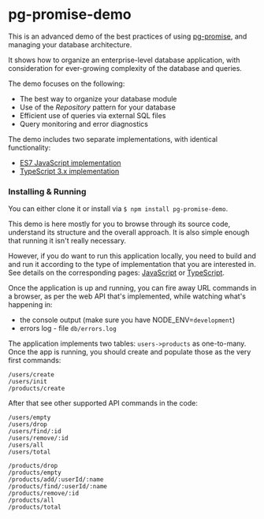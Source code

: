 pg-promise-demo
===============

This is an advanced demo of the best practices of using [pg-promise], and managing your database architecture.

It shows how to organize an enterprise-level database application, with consideration for ever-growing complexity of the database and queries.

The demo focuses on the following:

* The best way to organize your database module
* Use of the _Repository_ pattern for your database
* Efficient use of queries via external SQL files
* Query monitoring and error diagnostics

The demo includes two separate implementations, with identical functionality:

* [ES7 JavaScript implementation](https://github.com/vitaly-t/pg-promise-demo/tree/master/JavaScript)
* [TypeScript 3.x implementation](https://github.com/vitaly-t/pg-promise-demo/tree/master/TypeScript)

### Installing & Running

You can either clone it or install via `$ npm install pg-promise-demo`.

This demo is here mostly for you to browse through its source code, understand its structure and the overall approach.
It is also simple enough that running it isn't really necessary.

However, if you do want to run this application locally, you need to build and and run it according to the type of implementation
that you are interested in. See details on the corresponding pages: [JavaScript] or [TypeScript].

Once the application is up and running, you can fire away URL commands in a browser, as per the web API that's implemented,
while watching what's happening in:

* the console output (make sure you have NODE_ENV=`development`)
* errors log - file `db/errors.log`

The application implements two tables: `users->products` as one-to-many. Once the app is running, you should create
and populate those as the very first commands:

```
/users/create
/users/init
/products/create
```

After that see other supported API commands in the code:
 
```
/users/empty
/users/drop
/users/find/:id
/users/remove/:id
/users/all
/users/total

/products/drop
/products/empty
/products/add/:userId/:name
/products/find/:userId/:name
/products/remove/:id
/products/all
/products/total
```

[JavaScript]:https://github.com/vitaly-t/pg-promise-demo/tree/master/JavaScript
[TypeScript]:https://github.com/vitaly-t/pg-promise-demo/tree/master/TypeScript
[pg-promise]:https://github.com/vitaly-t/pg-promise
[pg-monitor]:https://github.com/vitaly-t/pg-monitor
